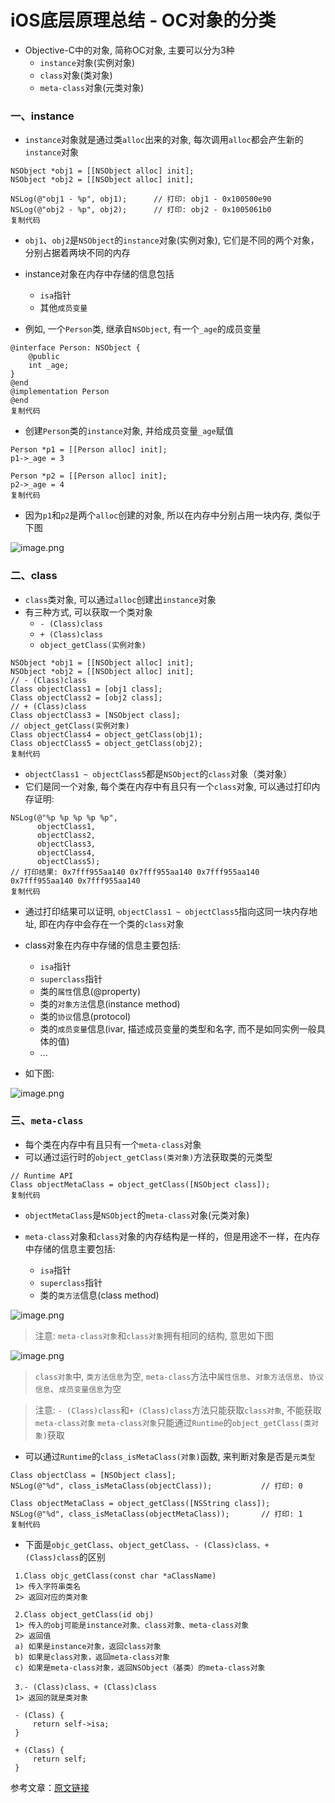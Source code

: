 # iOS底层原理总结 - OC对象的分类
*   Objective-C中的对象, 简称OC对象, 主要可以分为3种
    *   `instance`对象(实例对象)
    *   `class`对象(类对象)
    *   `meta-class`对象(元类对象)

### 一、instance

*   `instance`对象就是通过类`alloc`出来的对象, 每次调用`alloc`都会产生新的`instance`对象

```
NSObject *obj1 = [[NSObject alloc] init];
NSObject *obj2 = [[NSObject alloc] init];

NSLog(@"obj1 - %p", obj1);      // 打印: obj1 - 0x100500e90
NSLog(@"obj2 - %p", obj2);      // 打印: obj2 - 0x1005061b0
复制代码
```

*   `obj1`、`obj2`是`NSObject`的`instance`对象(实例对象), 它们是不同的两个对象，分别占据着两块不同的内存

*   instance对象在内存中存储的信息包括

    *   `isa`指针
    *   其他`成员变量`
*   例如, 一个`Person`类, 继承自`NSObject`, 有一个`_age`的成员变量

```
@interface Person: NSObject {
    @public
    int _age;
}
@end
@implementation Person
@end
复制代码
```

*   创建`Person`类的`instance`对象, 并给成员变量`_age`赋值

```
Person *p1 = [[Person alloc] init];
p1->_age = 3

Person *p2 = [[Person alloc] init];
p2->_age = 4
复制代码
```

*   因为`p1`和`p2`是两个`alloc`创建的对象, 所以在内存中分别占用一块内存, 类似于下图

![image.png](https://upload-images.jianshu.io/upload_images/1401554-60168d1b625f996e.png?imageMogr2/auto-orient/strip%7CimageView2/2/w/1240)


### 二、class

*   `class`类对象, 可以通过`alloc`创建出`instance`对象
*   有三种方式, 可以获取一个类对象
    *   `- (Class)class`
    *   `+ (Class)class`
    *   `object_getClass(实例对象)`

```
NSObject *obj1 = [[NSObject alloc] init];
NSObject *obj2 = [[NSObject alloc] init];
// - (Class)class
Class objectClass1 = [obj1 class];
Class objectClass2 = [obj2 class];
// + (Class)class
Class objectClass3 = [NSObject class];
// object_getClass(实例对象)
Class objectClass4 = object_getClass(obj1);
Class objectClass5 = object_getClass(obj2);
复制代码
```

*   `objectClass1 ~ objectClass5`都是`NSObject`的`class`对象（类对象）
*   它们是同一个对象, 每个类在内存中有且只有一个`class`对象, 可以通过打印内存证明:

```
NSLog(@"%p %p %p %p %p",
      objectClass1,
      objectClass2,
      objectClass3,
      objectClass4,
      objectClass5);
// 打印结果: 0x7fff955aa140 0x7fff955aa140 0x7fff955aa140 0x7fff955aa140 0x7fff955aa140
复制代码
```

*   通过打印结果可以证明, `objectClass1 ~ objectClass5`指向这同一块内存地址, 即在内存中会存在一个类的`class`对象

*   class对象在内存中存储的信息主要包括:

    *   `isa`指针
    *   `superclass`指针
    *   类的`属性`信息(@property)
    *   类的`对象方法`信息(instance method)
    *   类的`协议`信息(protocol)
    *   类的`成员变量`信息(ivar, 描述成员变量的类型和名字, 而不是如同实例一般具体的值)
    *   ...
*   如下图:

![image.png](https://upload-images.jianshu.io/upload_images/1401554-091f4e7e48b9f58d.png?imageMogr2/auto-orient/strip%7CimageView2/2/w/1240)


### 三、`meta-class`

*   每个类在内存中有且只有一个`meta-class`对象
*   可以通过运行时的`object_getClass(类对象)`方法获取类的元类型

```
// Runtime API
Class objectMetaClass = object_getClass([NSObject class]); 
复制代码
```

*   `objectMetaClass`是`NSObject`的`meta-class`对象(元类对象)

*   `meta-class`对象和`class`对象的内存结构是一样的，但是用途不一样，在内存中存储的信息主要包括:

    *   `isa`指针
    *   `superclass`指针
    *   类的`类方法`信息(class method)

![image.png](https://upload-images.jianshu.io/upload_images/1401554-5dd95f56f29af976.png?imageMogr2/auto-orient/strip%7CimageView2/2/w/1240)


> 注意: `meta-class对象`和`class对象`拥有相同的结构, 意思如下图

![image.png](https://upload-images.jianshu.io/upload_images/1401554-7b3c041e09854ac4.png?imageMogr2/auto-orient/strip%7CimageView2/2/w/1240)


> `class对象`中, `类方法信息`为空, `meta-class`方法中`属性信息`、`对象方法信息`、`协议信息`、`成员变量信息`为空

> 注意: `- (Class)class`和`+ (Class)class`方法只能获取`class对象`, 不能获取`meta-class对象`
> `meta-class对象`只能通过`Runtime`的`object_getClass(类对象)`获取

*   可以通过`Runtime`的`class_isMetaClass(对象)`函数, 来判断对象是否是`元类型`

```
Class objectClass = [NSObject class];
NSLog(@"%d", class_isMetaClass(objectClass));           // 打印: 0

Class objectMetaClass = object_getClass([NSString class]);
NSLog(@"%d", class_isMetaClass(objectMetaClass));       // 打印: 1
复制代码
```

*   下面是`objc_getClass`、`object_getClass`、`- (Class)class、+ (Class)class`的区别

```
 1.Class objc_getClass(const char *aClassName)
 1> 传入字符串类名
 2> 返回对应的类对象

 2.Class object_getClass(id obj)
 1> 传入的obj可能是instance对象、class对象、meta-class对象
 2> 返回值
 a) 如果是instance对象，返回class对象
 b) 如果是class对象，返回meta-class对象
 c) 如果是meta-class对象，返回NSObject（基类）的meta-class对象

 3.- (Class)class、+ (Class)class
 1> 返回的就是类对象

 - (Class) {
     return self->isa;
 }

 + (Class) {
     return self;
 }
```

参考文章：[原文链接](https://juejin.im/post/5b646f44f265da0fae4f3e6c)